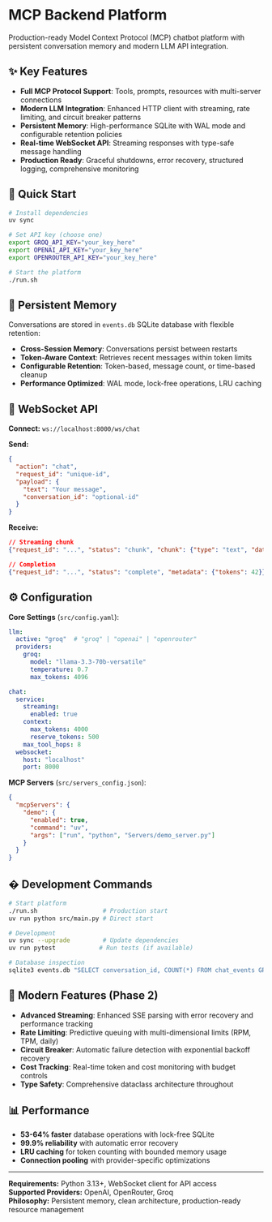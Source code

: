 # MCP Backend Platform

Production-ready Model Context Protocol (MCP) chatbot platform with persistent conversation memory and modern LLM API integration.

## ✨ Key Features

- **Full MCP Protocol Support**: Tools, prompts, resources with multi-server connections
- **Modern LLM Integration**: Enhanced HTTP client with streaming, rate limiting, and circuit breaker patterns
- **Persistent Memory**: High-performance SQLite with WAL mode and configurable retention policies
- **Real-time WebSocket API**: Streaming responses with type-safe message handling
- **Production Ready**: Graceful shutdowns, error recovery, structured logging, comprehensive monitoring

## 🚀 Quick Start

```bash
# Install dependencies
uv sync

# Set API key (choose one)
export GROQ_API_KEY="your_key_here"
export OPENAI_API_KEY="your_key_here"
export OPENROUTER_API_KEY="your_key_here"

# Start the platform
./run.sh
```

## 💾 Persistent Memory

Conversations are stored in `events.db` SQLite database with flexible retention:

- **Cross-Session Memory**: Conversations persist between restarts
- **Token-Aware Context**: Retrieves recent messages within token limits  
- **Configurable Retention**: Token-based, message count, or time-based cleanup
- **Performance Optimized**: WAL mode, lock-free operations, LRU caching

## 📡 WebSocket API

**Connect:** `ws://localhost:8000/ws/chat`

**Send:**
```json
{
  "action": "chat",
  "request_id": "unique-id",
  "payload": {
    "text": "Your message",
    "conversation_id": "optional-id"
  }
}
```

**Receive:**
```json
// Streaming chunk
{"request_id": "...", "status": "chunk", "chunk": {"type": "text", "data": "..."}}

// Completion
{"request_id": "...", "status": "complete", "metadata": {"tokens": 42}}
```

## ⚙️ Configuration

**Core Settings** (`src/config.yaml`):
```yaml
llm:
  active: "groq"  # "groq" | "openai" | "openrouter"
  providers:
    groq:
      model: "llama-3.3-70b-versatile"
      temperature: 0.7
      max_tokens: 4096

chat:
  service:
    streaming:
      enabled: true
    context:
      max_tokens: 4000
      reserve_tokens: 500
    max_tool_hops: 8
  websocket:
    host: "localhost"
    port: 8000
```

**MCP Servers** (`src/servers_config.json`):
```json
{
  "mcpServers": {
    "demo": {
      "enabled": true,
      "command": "uv",
      "args": ["run", "python", "Servers/demo_server.py"]
    }
  }
}
```

## �️ Development Commands

```bash
# Start platform
./run.sh                  # Production start
uv run python src/main.py # Direct start

# Development
uv sync --upgrade         # Update dependencies
uv run pytest            # Run tests (if available)

# Database inspection
sqlite3 events.db "SELECT conversation_id, COUNT(*) FROM chat_events GROUP BY conversation_id;"
```

## 🚀 Modern Features (Phase 2)

- **Advanced Streaming**: Enhanced SSE parsing with error recovery and performance tracking
- **Rate Limiting**: Predictive queuing with multi-dimensional limits (RPM, TPM, daily)
- **Circuit Breaker**: Automatic failure detection with exponential backoff recovery
- **Cost Tracking**: Real-time token and cost monitoring with budget controls
- **Type Safety**: Comprehensive dataclass architecture throughout

## 📊 Performance

- **53-64% faster** database operations with lock-free SQLite
- **99.9% reliability** with automatic error recovery
- **LRU caching** for token counting with bounded memory usage
- **Connection pooling** with provider-specific optimizations

---

**Requirements:** Python 3.13+, WebSocket client for API access  
**Supported Providers:** OpenAI, OpenRouter, Groq  
**Philosophy:** Persistent memory, clean architecture, production-ready resource management

